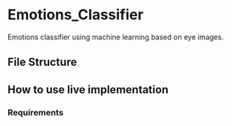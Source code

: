 # Emotions_Classifier
Emotions classifier using machine learning based on eye images.


## File Structure


## How to use live implementation

### Requirements
